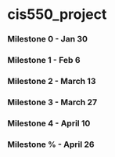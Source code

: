 # cis550_project

### Milestone 0 - Jan 30
### Milestone 1 - Feb 6
### Milestone 2 - March 13
### Milestone 3 - March 27
### Milestone 4 - April 10
### Milestone % - April 26
